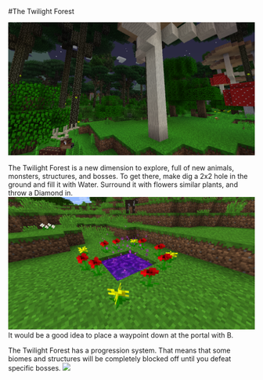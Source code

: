 #The Twilight Forest

![](main.png)

The Twilight Forest is a new dimension to explore, full of new animals, monsters, structures, and bosses.
To get there, make dig a 2x2 hole in the ground and fill it with Water. Surround it with flowers similar plants, and throw a Diamond in.
![Jump through the portal to enter the Twilight Forest!](portal.png)
It would be a good idea to place a waypoint down at the portal with B.

The Twilight Forest has a progression system. That means that some biomes and structures will be completely blocked off until you defeat specific bosses. 
![](/bosses/starter/lich_locked.png)